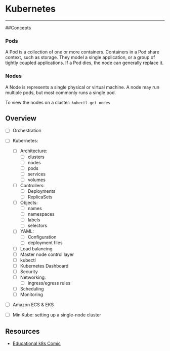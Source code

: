 # Kubernetes
---
##Concepts

### Pods
A Pod is a collection of one or more containers. Containers in a Pod share context, such as storage. They model a single application, or a group of tightly coupled applications. If a Pod dies, the node can generally replace it.

### Nodes
A Node is represents a single physical or virtual machine. A node may run multiple pods, but most commonly runs a single pod. 

To view the nodes on a cluster:
``kubectl get nodes``

## Overview
- [ ] Orchestration
- [ ] Kubernetes:
  - [ ] Architecture:
    - [ ] clusters
    - [ ] nodes
    - [ ] pods
    - [ ] services
    - [ ] volumes
  - [ ] Controllers:
    - [ ] Deployments
    - [ ] ReplicaSets
  - [ ] Objects:
    - [ ] names
    - [ ] namespaces
    - [ ] labels
    - [ ] selectors
  - [ ] YAML:
    - [ ] Configuration
    - [ ] deployment files
  - [ ] Load balancing
  - [ ] Master node control layer
  - [ ] kubectl
  - [ ] Kubernetes Dashboard
  - [ ] Security
  - [ ] Networking:
    - [ ] ingress/egress rules
  - [ ] Scheduling
  - [ ] Monitoring
- [ ] Amazon ECS & EKS
- [ ] MiniKube: setting up a single-node cluster


## Resources
- [Educational k8s Comic](https://cloud.google.com/kubernetes-engine/kubernetes-comic/)
